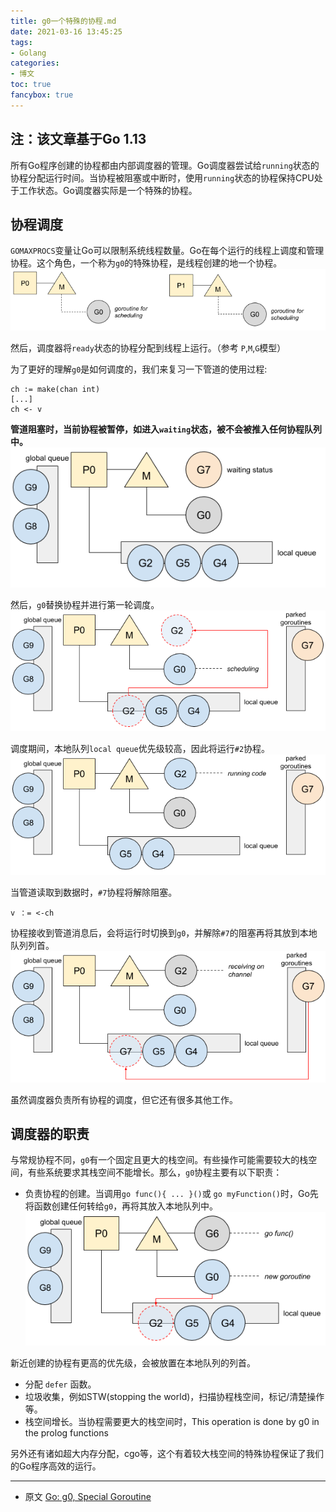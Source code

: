 ```yaml
---
title: g0一个特殊的协程.md
date: 2021-03-16 13:45:25
tags: 
- Golang
categories: 
- 博文
toc: true
fancybox: true
---
```

注：该文章基于Go 1.13
---

所有Go程序创建的协程都由内部调度器的管理。Go调度器尝试给`running`状态的协程分配运行时间。当协程被阻塞或中断时，使用`running`状态的协程保持CPU处于工作状态。Go调度器实际是一个特殊的协程。

## 协程调度
`GOMAXPROCS`变量让Go可以限制系统线程数量。Go在每个运行的线程上调度和管理协程。这个角色，一个称为`g0`的特殊协程，是线程创建的地一个协程。   
![](/images/golang/a_journey_with_go/goroutine_g0_01.png)

然后，调度器将`ready`状态的协程分配到线程上运行。（参考 `P`,`M`,`G`模型）

为了更好的理解`g0`是如何调度的，我们来复习一下管道的使用过程:
```
ch := make(chan int)
[...]
ch <- v
```
**管道阻塞时，当前协程被暂停，如进入`waiting`状态，被不会被推入任何协程队列中。**   
![](/images/golang/a_journey_with_go/goroutine_g0_02.png)

然后，`g0`替换协程并进行第一轮调度。   
![](/images/golang/a_journey_with_go/goroutine_g0_03.png)

调度期间，本地队列`local queue`优先级较高，因此将运行`#2`协程。   
![](/images/golang/a_journey_with_go/goroutine_g0_04.png)

当管道读取到数据时，`#7`协程将解除阻塞。
```
v ：= <-ch
```

协程接收到管道消息后，会将运行时切换到`g0`，并解除`#7`的阻塞再将其放到本地队列列首。   
![](/images/golang/a_journey_with_go/goroutine_g0_05.png)

虽然调度器负责所有协程的调度，但它还有很多其他工作。

## 调度器的职责
与常规协程不同，`g0`有一个固定且更大的栈空间。有些操作可能需要较大的栈空间，有些系统要求其栈空间不能增长。那么，`g0`协程主要有以下职责：
- 负责协程的创建。当调用`go func(){ ... }()`或 `go myFunction()`时，Go先将函数创建任何转给`g0`，再将其放入本地队列中。
![](/images/golang/a_journey_with_go/goroutine_g0_06.png)

新近创建的协程有更高的优先级，会被放置在本地队列的列首。
- 分配 `defer` 函数。
- 垃圾收集，例如STW(stopping the world)，扫描协程栈空间，标记/清楚操作等。
- 栈空间增长。当协程需要更大的栈空间时，This operation is done by g0 in the prolog functions

另外还有诸如超大内存分配，cgo等，这个有着较大栈空间的特殊协程保证了我们的Go程序高效的运行。

---
- 原文 [Go: g0, Special Goroutine](https://medium.com/a-journey-with-go/go-g0-special-goroutine-8c778c6704d8)